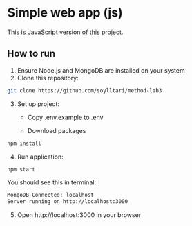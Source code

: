 # Simple web app (js)

This is JavaScript version of [this](https://github.com/KPI-FICT-MTSD/lab-03-starter-project-python) project.

## How to run

1. Ensure Node.js and MongoDB are installed on your system
2. Clone this repository:

```bash
git clone https://github.com/soylltari/method-lab3
```

3. Set up project:

   - Copy .env.example to .env

   - Download packages

```bash
npm install
```

4. Run application:

```bash
npm start
```

You should see this in terminal:

```bash
MongoDB Connected: localhost
Server running on http://localhost:3000
```

5. Open http://localhost:3000 in your browser
